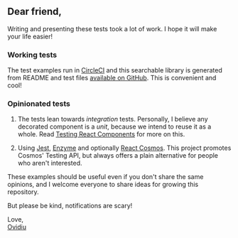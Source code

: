 ## Dear friend,

Writing and presenting these tests took a lot of work. I hope it will make your life easier!

### Working tests

The test examples run in [CircleCI](https://circleci.com/gh/skidding/react-testing-examples) and this searchable library is generated from README and test files [available on GitHub](https://github.com/skidding/react-testing-examples). This is convenient and cool!

### Opinionated tests

1.  The tests lean towards _integration_ tests. Personally, I believe any decorated component is a _unit_, because we intend to reuse it as a whole. Read [Testing React Components](https://medium.com/@skidding/testing-react-components-30516bc6a1b3) for more on this.

2.  Using [Jest](https://github.com/facebook/jest), [Enzyme](https://github.com/airbnb/enzyme/) and optionally [React Cosmos](https://github.com/react-cosmos/react-cosmos). This project promotes Cosmos' Testing API, but always offers a plain alternative for people who aren't interested.

These examples should be useful even if you don't share the same opinions, and I welcome everyone to share ideas for growing this repository.

But please be kind, notifications are scary!

Love,<br/>
[Ovidiu](https://twitter.com/skidding)
